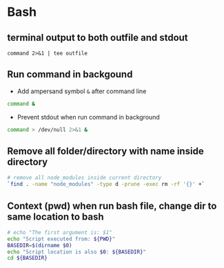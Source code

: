 # Bash

## terminal output to both outfile and stdout

`command 2>&1 | tee outfile`

## Run command in backgound

- Add ampersand symbol `&` after command line

```bash
command &
```

- Prevent stdout when run command in background

```bash
command > /dev/null 2>&1 &
```

## Remove all folder/directory with name inside directory

```bash
# remove all node_modules inside current directory
`find . -name "node_modules" -type d -prune -exec rm -rf '{}' +`
```

## Context (pwd) when run bash file, change dir to same location to bash

```bash
# echo "The first argument is: $1"
echo "Script executed from: ${PWD}"
BASEDIR=$(dirname $0)
echo "Script location is also $0: ${BASEDIR}"
cd ${BASEDIR}
```
